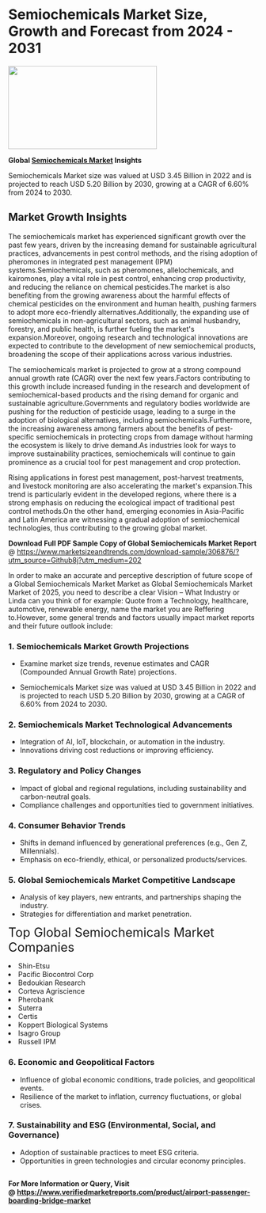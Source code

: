 <H1>Semiochemicals Market Size, Growth and Forecast from 2024 - 2031</H1><img class="aligncenter size-medium wp-image-584254" src="https://thirdeyenews.in/wp-content/uploads/2024/09/Global-Market-Research-300x168.jpeg" alt="" width="300" height="168" /><p><strong>Global&nbsp;<a href="https://www.marketsizeandtrends.com/download-sample/306876/?utm_source=Github8j?utm_medium=202">Semiochemicals Market</a> Insights</strong></p><p>Semiochemicals Market size was valued at USD 3.45 Billion in 2022 and is projected to reach USD 5.20 Billion by 2030, growing at a CAGR of 6.60% from 2024 to 2030.</p><p><h2>Market Growth Insights</h2> <p>The semiochemicals market has experienced significant growth over the past few years, driven by the increasing demand for sustainable agricultural practices, advancements in pest control methods, and the rising adoption of pheromones in integrated pest management (IPM) systems.Semiochemicals, such as pheromones, allelochemicals, and kairomones, play a vital role in pest control, enhancing crop productivity, and reducing the reliance on chemical pesticides.The market is also benefiting from the growing awareness about the harmful effects of chemical pesticides on the environment and human health, pushing farmers to adopt more eco-friendly alternatives.Additionally, the expanding use of semiochemicals in non-agricultural sectors, such as animal husbandry, forestry, and public health, is further fueling the market's expansion.Moreover, ongoing research and technological innovations are expected to contribute to the development of new semiochemical products, broadening the scope of their applications across various industries.</p> <p>The semiochemicals market is projected to grow at a strong compound annual growth rate (CAGR) over the next few years.Factors contributing to this growth include increased funding in the research and development of semiochemical-based products and the rising demand for organic and sustainable agriculture.Governments and regulatory bodies worldwide are pushing for the reduction of pesticide usage, leading to a surge in the adoption of biological alternatives, including semiochemicals.Furthermore, the increasing awareness among farmers about the benefits of pest-specific semiochemicals in protecting crops from damage without harming the ecosystem is likely to drive demand.As industries look for ways to improve sustainability practices, semiochemicals will continue to gain prominence as a crucial tool for pest management and crop protection.<p>Rising applications in forest pest management, post-harvest treatments, and livestock monitoring are also accelerating the market's expansion.This trend is particularly evident in the developed regions, where there is a strong emphasis on reducing the ecological impact of traditional pest control methods.On the other hand, emerging economies in Asia-Pacific and Latin America are witnessing a gradual adoption of semiochemical technologies, thus contributing to the growing global market.</p> <p><span class=""><strong>Download Full PDF Sample Copy of Global Semiochemicals Market Report</strong> @ <a href="https://www.marketsizeandtrends.com/download-sample/306876/?utm_source=Github8j?utm_medium=202" target="_blank">https://www.marketsizeandtrends.com/download-sample/306876/?utm_source=Github8j?utm_medium=202</a></span></p><p>In order to make an accurate and perceptive description of future scope of a Global&nbsp;Semiochemicals Market Market as Global&nbsp;Semiochemicals Market Market of 2025, you need to describe a clear Vision &ndash; What Industry or Linda can you think of for example: Quote from a Technology, healthcare, automotive, renewable energy, name the market you are Reffering to.However, some general trends and factors usually impact market reports and their future outlook include:</p><h3>1.&nbsp;<strong>Semiochemicals Market Growth Projections</strong></h3><ul><li>Examine market size trends, revenue estimates and CAGR (Compounded Annual Growth Rate) projections.</li><li><p>Semiochemicals Market size was valued at USD 3.45 Billion in 2022 and is projected to reach USD 5.20 Billion by 2030, growing at a CAGR of 6.60% from 2024 to 2030.</p></li></ul><h3>2.&nbsp;<strong>Semiochemicals Market Technological Advancements</strong></h3><ul><li>Integration of AI, IoT, blockchain, or automation in the industry.</li><li>Innovations driving cost reductions or improving efficiency.</li></ul><h3>3.&nbsp;<strong>Regulatory and Policy Changes</strong></h3><ul><li>Impact of global and regional regulations, including sustainability and carbon-neutral goals.</li><li>Compliance challenges and opportunities tied to government initiatives.</li></ul><h3>4.&nbsp;<strong>Consumer Behavior Trends</strong></h3><ul><li>Shifts in demand influenced by generational preferences (e.g., Gen Z, Millennials).</li><li>Emphasis on eco-friendly, ethical, or personalized products/services.</li></ul><h3>5.&nbsp;<strong>Global Semiochemicals Market Competitive Landscape</strong></h3><ul><li>Analysis of key players, new entrants, and partnerships shaping the industry.</li><li>Strategies for differentiation and market penetration.</li></ul><p data-pm-slice="1 1 []"><span style="color: inherit; font-family: inherit; font-size: 25px;">Top Global Semiochemicals Market Companies</span></p><div class="" data-test-id=""><p><li>Shin-Etsu</li><li> Pacific Biocontrol Corp</li><li> Bedoukian Research</li><li> Corteva Agriscience</li><li> Pherobank</li><li> Suterra</li><li> Certis</li><li> Koppert Biological Systems</li><li> Isagro Group</li><li> Russell IPM</li></p></div><h3>6.&nbsp;<strong>Economic and Geopolitical Factors</strong></h3><ul><li>Influence of global economic conditions, trade policies, and geopolitical events.</li><li>Resilience of the market to inflation, currency fluctuations, or global crises.</li></ul><h3>7.&nbsp;<strong>Sustainability and ESG (Environmental, Social, and Governance)</strong></h3><ul><li>Adoption of sustainable practices to meet ESG criteria.</li><li>Opportunities in green technologies and circular economy principles.</li></ul><h2><strong style="font-size: 14px;">For More Information or Query, Visit @&nbsp;</strong><a style="background-color: #ffffff; font-size: 14px;" href="https://www.marketsizeandtrends.com/report/semiochemicals-market/" target="_blank">https://www.verifiedmarketreports.com/product/airport-passenger-boarding-bridge-market</a></h2>